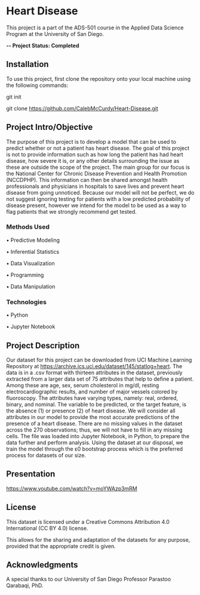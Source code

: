 # Heart Disease

This project is a part of the ADS-501 course in the Applied Data Science Program at the University of San Diego. 

**-- Project Status: Completed**

## Installation
To use this project, first clone the repository onto your local machine using the following commands:

git init

git clone https://github.com/CalebMcCurdy/Heart-Disease.git

## Project Intro/Objective

The purpose of this project is to develop a model that can be used to predict whether or not a patient has heart disease. The goal of this project is not to provide information such as how long the patient has had heart disease, how severe it is, or any other details surrounding the issue as these are outside the scope of the project. The main group for our focus is the National Center for Chronic Disease Prevention and Health Promotion (NCCDPHP). This information can then be shared amongst health professionals and physicians in hospitals to save lives and prevent heart disease from going unnoticed. Because our model will not be perfect, we do not suggest ignoring testing for patients with a low predicted probability of disease present, however we intend for the model to be used as a way to flag patients that we strongly recommend get tested.

### Methods Used
•	Predictive Modeling

•	Inferential Statistics

•	Data Visualization

•	Programming 

•	Data Manipulation

### Technologies
•	Python

•	Jupyter Notebook

## Project Description
Our dataset for this project can be downloaded from UCI Machine Learning Repository at https://archive.ics.uci.edu/dataset/145/statlog+heart. The data is in a .csv format with thirteen attributes in the dataset, previously extracted from a larger data set of 75 attributes that help to define a patient. Among these are age, sex, serum cholesterol in mg/dl, resting electrocardiographic results, and number of major vessels colored by fluoroscopy. The attributes have varying types, namely: real, ordered, binary, and nominal. The variable to be predicted, or the target feature, is the absence (1) or presence (2) of heart disease. We will consider all attributes in our model to provide the most accurate predictions of the presence of a heart disease. There are no missing values in the dataset across the 270 observations; thus, we will not have to fill in any missing cells. The file was loaded into Jupyter Notebook, in Python, to prepare the data further and perform analysis. Using the dataset at our disposal, we train the model through the ε0 bootstrap process which is the preferred process for datasets of our size.

## Presentation
https://www.youtube.com/watch?v=moYWAzp3mRM 

## License
This dataset is licensed under a Creative Commons Attribution 4.0 International (CC BY 4.0) license.

This allows for the sharing and adaptation of the datasets for any purpose, provided that the appropriate credit is given.

## Acknowledgments
A special thanks to our University of San Diego Professor Parastoo Qarabaqi, PhD. 
